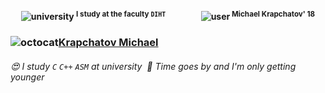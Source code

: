 #### <p align="center" dir="auto"> ![university](https://psv4.userapi.com/c534536/u354403795/docs/d23/8754cd07a253/study.png?extra=NIolMMr9QAsVH95bKH1eGrwkPAkyLBbbsisDBLnqetcNcWrXp5BHIuzXLLnVkxQ3cYg-k34O17XDV__4gBffdBKSlUcTnti9jHhrMGZjByoZ_MxLnzqxH-e6YTerYotlPpjRumuYX8pvMhNSH_COqsA-) <sup>I study at the faculty ` DIHT `</sup> &nbsp;&nbsp;&nbsp;&nbsp;&nbsp;&nbsp;&nbsp;&nbsp;&nbsp;&nbsp;&nbsp;&nbsp;&nbsp;&nbsp;&nbsp; ![user](https://psv4.userapi.com/c237031/u354403795/docs/d31/b8dc0aaf5db7/user.png?extra=7d93OVSGHhWzNdfdgto3fA_nHb2by9cmGWGgARFGhUN9NxD9k6fIuq_2nd0MucyYtu6c7w3KSN9D43HmoBldO9cm6UPeHlK03omWnK6DrCoUjhPPF8TIu82DGA6r8YNyz_-T9FDYW8PfHG5yXYXXVlRu)<sup> Michael Krapchatov' 18</sup><p>
 

 
###  ![octocat](https://user-images.githubusercontent.com/89719048/155853927-1cbbb197-c8f7-4dcd-9245-091c4fdc8e17.png)[Krapchatov Michael](https://vk.com/isskroff)
###### <p align="left" dir="auto">😍 I study `C` `C++` `ASM`  at university&nbsp; 💬 Time goes by and I'm only getting younger<p>
